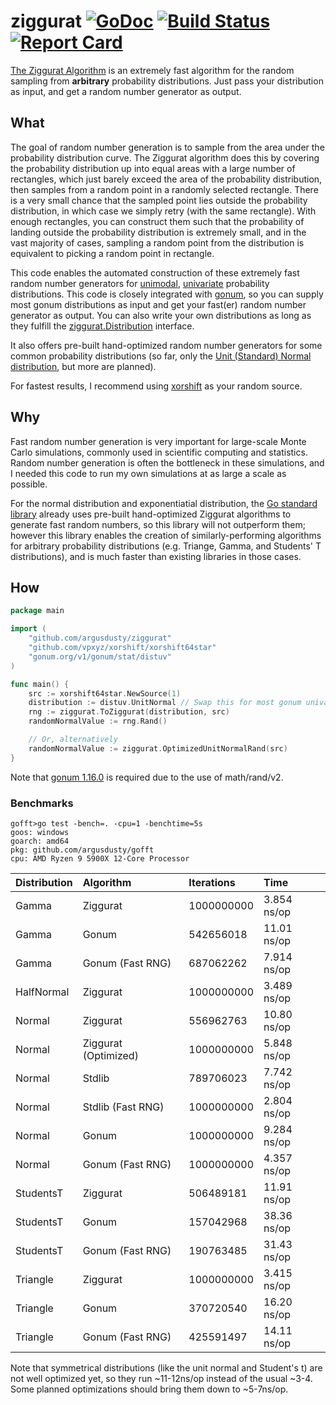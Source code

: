 # ziggurat [![GoDoc][godoc-badge]][godoc] [![Build Status][travis-ci-badge]][travis-ci] [![Report Card][report-card-badge]][report-card]

[The Ziggurat Algorithm](https://en.wikipedia.org/wiki/Ziggurat_algorithm) is an extremely fast algorithm for the random sampling from **arbitrary** probability distributions. Just pass your distribution as input, and get a random number generator as output.

## What

The goal of random number generation is to sample from the area under the probability distribution curve. The Ziggurat algorithm does this by covering the probability distribution up into equal areas with a large number of rectangles, which just barely exceed the area of the probability distribution, then samples from a random point in a randomly selected rectangle. There is a very small chance that the sampled point lies outside the probability distribution, in which case we simply retry (with the same rectangle). With enough rectangles, you can construct them such that the probability of landing outside the probability distribution is extremely small, and in the vast majority of cases, sampling a random point from the distribution is equivalent to picking a random point in rectangle.

This code enables the automated construction of these extremely fast random number generators for [unimodal](https://en.wikipedia.org/wiki/Unimodality), [univariate](https://en.wikipedia.org/wiki/Univariate_distribution) probability distributions. This code is closely integrated with [gonum](https://www.gonum.org/), so you can supply most gonum distributions as input and get your fast(er) random number generator as output. You can also write your own distributions as long as they fulfill the [ziggurat.Distribution](distribution.go) interface.

It also offers pre-built hand-optimized random number generators for some common probability distributions (so far, only the [Unit (Standard) Normal distribution](https://en.wikipedia.org/wiki/Normal_distribution#Standard_normal_distribution), but more are planned).

For fastest results, I recommend using [xorshift](https://github.com/vpxyz/xorshift) as your random source.

## Why

Fast random number generation is very important for large-scale Monte Carlo simulations, commonly used in scientific computing and statistics. Random number generation is often the bottleneck in these simulations, and I needed this code to run my own simulations at as large a scale as possible.

For the normal distribution and exponentiatial distribution, the [Go standard library](https://pkg.go.dev/math/rand/v2) already uses pre-built hand-optimized Ziggurat algorithms to generate fast random numbers, so this library will not outperform them; however this library enables the creation of similarly-performing algorithms for arbitrary probability distributions (e.g. Triange, Gamma, and Students' T distributions), and is much faster than existing libraries in those cases.

## How

```go
package main

import (
	"github.com/argusdusty/ziggurat"
	"github.com/vpxyz/xorshift/xorshift64star"
	"gonum.org/v1/gonum/stat/distuv"
)

func main() {
	src := xorshift64star.NewSource(1)
	distribution := distuv.UnitNormal // Swap this for most gonum univariate distributions
	rng := ziggurat.ToZiggurat(distribution, src)
	randomNormalValue := rng.Rand()

	// Or, alternatively
	randomNormalValue := ziggurat.OptimizedUnitNormalRand(src)
}
```

Note that [gonum 1.16.0](https://github.com/gonum/gonum/releases/tag/v0.16.0) is required due to the use of math/rand/v2.

### Benchmarks

```text
gofft>go test -bench=. -cpu=1 -benchtime=5s
goos: windows
goarch: amd64
pkg: github.com/argusdusty/gofft
cpu: AMD Ryzen 9 5900X 12-Core Processor
```

| Distribution | Algorithm            | Iterations | Time        |
|:-------------|:---------------------|:-----------|:------------|
| Gamma        | Ziggurat             | 1000000000 | 3.854 ns/op |
| Gamma        | Gonum                | 542656018  | 11.01 ns/op |
| Gamma        | Gonum (Fast RNG)     | 687062262  | 7.914 ns/op |
| HalfNormal   | Ziggurat             | 1000000000 | 3.489 ns/op |
| Normal       | Ziggurat             | 556962763  | 10.80 ns/op |
| Normal       | Ziggurat (Optimized) | 1000000000 | 5.848 ns/op |
| Normal       | Stdlib               | 789706023  | 7.742 ns/op |
| Normal       | Stdlib (Fast RNG)    | 1000000000 | 2.804 ns/op |
| Normal       | Gonum                | 1000000000 | 9.284 ns/op |
| Normal       | Gonum (Fast RNG)     | 1000000000 | 4.357 ns/op |
| StudentsT    | Ziggurat             | 506489181  | 11.91 ns/op |
| StudentsT    | Gonum                | 157042968  | 38.36 ns/op |
| StudentsT    | Gonum (Fast RNG)     | 190763485  | 31.43 ns/op |
| Triangle     | Ziggurat             | 1000000000 | 3.415 ns/op |
| Triangle     | Gonum                | 370720540  | 16.20 ns/op |
| Triangle     | Gonum (Fast RNG)     | 425591497  | 14.11 ns/op |

Note that symmetrical distributions (like the unit normal and Student's t) are not well optimized yet, so they run ~11-12ns/op instead of the usual ~3-4. Some planned optimizations should bring them down to ~5-7ns/op.

[travis-ci-badge]:   https://api.travis-ci.org/argusdusty/ziggurat.svg?branch=master
[travis-ci]:         https://api.travis-ci.org/argusdusty/ziggurat
[godoc-badge]:       https://godoc.org/github.com/argusdusty/ziggurat?status.svg
[godoc]:             https://godoc.org/github.com/argusdusty/ziggurat
[report-card-badge]: https://goreportcard.com/badge/github.com/argusdusty/ziggurat
[report-card]:       https://goreportcard.com/report/github.com/argusdusty/ziggurat
